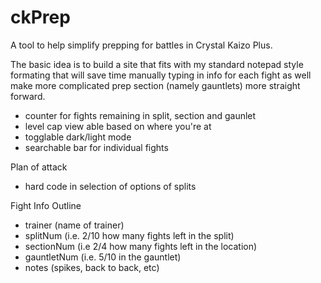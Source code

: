 # ckPrep
A tool to help simplify prepping for battles in Crystal Kaizo Plus.

The basic idea is to build a site that fits with my standard notepad style formating that will save time manually typing in info for each fight as well make more complicated prep section (namely gauntlets) more straight forward.


- counter for fights remaining in split, section and gaunlet
- level cap view able based on where you're at
- togglable dark/light mode
- searchable bar for individual fights

Plan of attack
- hard code in selection of options of splits


Fight Info Outline
- trainer (name of trainer)
- splitNum (i.e. 2/10 how many fights left in the split)
- sectionNum (i.e 2/4 how many fights left in the location)
- gauntletNum (i.e. 5/10 in the gauntlet)
- notes (spikes, back to back, etc)